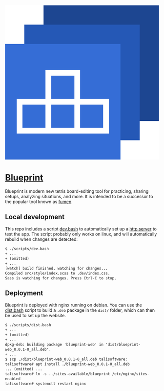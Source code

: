 ![Blueprint Logo](resources/icon/favicon-640x640.png)

# [Blueprint][bp]

Blueprint is modern new tetris board-editing tool for practicing, sharing setups,
analyzing situations, and more. It is intended to be a successor to the popular tool known
as [fumen][fumen].

## Local development

This repo includes a script [dev.bash](scripts/dev.bash) to automatically set up a [http
server][http-server-npm] to test the app. The script probably only works on linux, and
will automatically rebuild when changes are detected:

    $ ./scripts/dev.bash
    + ...
    + (omitted)
    + ...
    [watch] build finished, watching for changes...
    Compiled src/style/index.scss to .dev/index.css.
    Sass is watching for changes. Press Ctrl-C to stop.

## Deployment

Blueprint is deployed with nginx running on debian. You can use the
[dist.bash](scripts/dist.bash) script to build a `.deb` package in the `dist/` folder,
which can then be used to set up the website.

    $ ./scripts/dist.bash
    + ...
    + (omitted)
    + ...
    dpkg-deb: building package 'blueprint-web' in 'dist/blueprint-web_0.0.1-0_all.deb'.
    + ...
    $ scp ./dist/blueprint-web_0.0.1-0_all.deb talisoftware:
    talisoftware# apt install ./blueprint-web_0.0.1-0_all.deb
    ... (omitted) ...
    talisoftware# ln -s ../sites-available/blueprint /etc/nginx/sites-enabled
    talisoftware# systemctl restart nginx

[bp]: https://bp.tali.software/
[fumen]: http://fumen.zui.jp/
[http-server-npm]: https://www.npmjs.com/package/http-server
